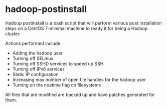 hadoop-postinstall
=
Hadoop postinstall is a bash script that will perform various post installation steps on a CentOS 7-minimal machine to ready it for being a Hadoop cluster.

Actions performed include:
* Adding the hadoop user
* Turning off SELinux
* Turning off SSHD services to speed up SSH
* Turning off IPv6 services
* Static IP configuration
* Increasing max number of open file handles for the hadoop user
* Turning on the noatime flag on filesystems

All files that are modified are backed up and have patches generated for them.
